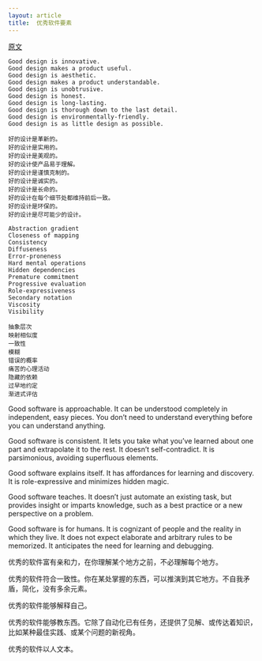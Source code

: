```yaml
---
layout: article
title:  优秀软件要素
---
```


[原文](https://medium.com/@mbostock/what-makes-software-good-943557f8a488)


```
Good design is innovative.
Good design makes a product useful.
Good design is aesthetic.
Good design makes a product understandable.
Good design is unobtrusive.
Good design is honest.
Good design is long-lasting.
Good design is thorough down to the last detail.
Good design is environmentally-friendly.
Good design is as little design as possible.
```

```
好的设计是革新的。 
好的设计是实用的。 
好的设计是美观的。 
好的设计使产品易于理解。 
好的设计是谨慎克制的。 
好的设计是诚实的。 
好的设计是长命的。 
好的设计在每个细节处都维持前后一致。 
好的设计是环保的。 
好的设计是尽可能少的设计。
```


```
Abstraction gradient
Closeness of mapping
Consistency
Diffuseness
Error-proneness
Hard mental operations
Hidden dependencies
Premature commitment
Progressive evaluation
Role-expressiveness
Secondary notation
Viscosity
Visibility
```

```
抽象层次 
映射相似度 
一致性 
模糊 
错误的概率 
痛苦的心理活动 
隐藏的依赖 
过早地约定 
渐进式评估
```


Good software is approachable. It can be understood completely in independent, easy pieces. You don’t need to understand everything before you can understand anything.

Good software is consistent. It lets you take what you’ve learned about one part and extrapolate it to the rest. It doesn’t self-contradict. It is parsimonious, avoiding superfluous elements.

Good software explains itself. It has affordances for learning and discovery. It is role-expressive and minimizes hidden magic.

Good software teaches. It doesn’t just automate an existing task, but provides insight or imparts knowledge, such as a best practice or a new perspective on a problem.

Good software is for humans. It is cognizant of people and the reality in which they live. It does not expect elaborate and arbitrary rules to be memorized. It anticipates the need for learning and debugging.


优秀的软件富有亲和力，在你理解某个地方之前，不必理解每个地方。

优秀的软件符合一致性。你在某处掌握的东西，可以推演到其它地方。不自我矛盾，简化，没有多余元素。

优秀的软件能够解释自己。

优秀的软件能够教东西。它除了自动化已有任务，还提供了见解、或传达着知识，比如某种最佳实践、或某个问题的新视角。

优秀的软件以人文本。

